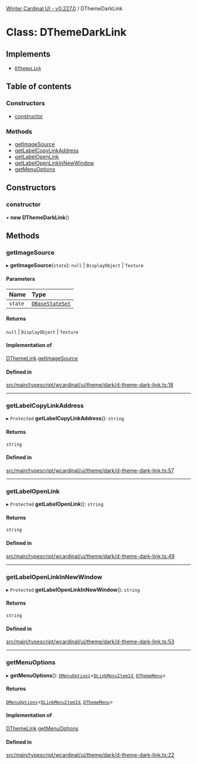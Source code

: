 [Winter Cardinal UI - v0.227.0](../index.md) / DThemeDarkLink

# Class: DThemeDarkLink

## Implements

- [`DThemeLink`](../interfaces/DThemeLink.md)

## Table of contents

### Constructors

- [constructor](DThemeDarkLink.md#constructor)

### Methods

- [getImageSource](DThemeDarkLink.md#getimagesource)
- [getLabelCopyLinkAddress](DThemeDarkLink.md#getlabelcopylinkaddress)
- [getLabelOpenLink](DThemeDarkLink.md#getlabelopenlink)
- [getLabelOpenLinkInNewWindow](DThemeDarkLink.md#getlabelopenlinkinnewwindow)
- [getMenuOptions](DThemeDarkLink.md#getmenuoptions)

## Constructors

### constructor

• **new DThemeDarkLink**()

## Methods

### getImageSource

▸ **getImageSource**(`state`): ``null`` \| `DisplayObject` \| `Texture`

#### Parameters

| Name | Type |
| :------ | :------ |
| `state` | [`DBaseStateSet`](../interfaces/DBaseStateSet.md) |

#### Returns

``null`` \| `DisplayObject` \| `Texture`

#### Implementation of

[DThemeLink](../interfaces/DThemeLink.md).[getImageSource](../interfaces/DThemeLink.md#getimagesource)

#### Defined in

[src/main/typescript/wcardinal/ui/theme/dark/d-theme-dark-link.ts:18](https://github.com/winter-cardinal/winter-cardinal-ui/blob/v0.227.0/src/main/typescript/wcardinal/ui/theme/dark/d-theme-dark-link.ts#L18)

___

### getLabelCopyLinkAddress

▸ `Protected` **getLabelCopyLinkAddress**(): `string`

#### Returns

`string`

#### Defined in

[src/main/typescript/wcardinal/ui/theme/dark/d-theme-dark-link.ts:57](https://github.com/winter-cardinal/winter-cardinal-ui/blob/v0.227.0/src/main/typescript/wcardinal/ui/theme/dark/d-theme-dark-link.ts#L57)

___

### getLabelOpenLink

▸ `Protected` **getLabelOpenLink**(): `string`

#### Returns

`string`

#### Defined in

[src/main/typescript/wcardinal/ui/theme/dark/d-theme-dark-link.ts:49](https://github.com/winter-cardinal/winter-cardinal-ui/blob/v0.227.0/src/main/typescript/wcardinal/ui/theme/dark/d-theme-dark-link.ts#L49)

___

### getLabelOpenLinkInNewWindow

▸ `Protected` **getLabelOpenLinkInNewWindow**(): `string`

#### Returns

`string`

#### Defined in

[src/main/typescript/wcardinal/ui/theme/dark/d-theme-dark-link.ts:53](https://github.com/winter-cardinal/winter-cardinal-ui/blob/v0.227.0/src/main/typescript/wcardinal/ui/theme/dark/d-theme-dark-link.ts#L53)

___

### getMenuOptions

▸ **getMenuOptions**(): [`DMenuOptions`](../interfaces/DMenuOptions.md)<[`DLinkMenuItemId`](../index.md#dlinkmenuitemid-1), [`DThemeMenu`](../interfaces/DThemeMenu.md)\>

#### Returns

[`DMenuOptions`](../interfaces/DMenuOptions.md)<[`DLinkMenuItemId`](../index.md#dlinkmenuitemid-1), [`DThemeMenu`](../interfaces/DThemeMenu.md)\>

#### Implementation of

[DThemeLink](../interfaces/DThemeLink.md).[getMenuOptions](../interfaces/DThemeLink.md#getmenuoptions)

#### Defined in

[src/main/typescript/wcardinal/ui/theme/dark/d-theme-dark-link.ts:22](https://github.com/winter-cardinal/winter-cardinal-ui/blob/v0.227.0/src/main/typescript/wcardinal/ui/theme/dark/d-theme-dark-link.ts#L22)
